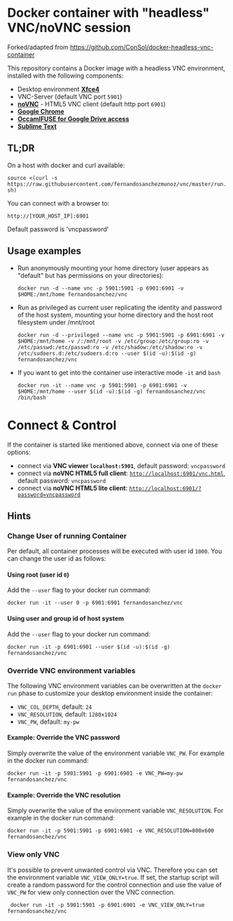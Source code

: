 # Docker container with "headless" VNC/noVNC session

Forked/adapted from https://github.com/ConSol/docker-headless-vnc-container

This repository contains a Docker image with a headless VNC environment, installed with the following components:

* Desktop environment [**Xfce4**](http://www.xfce.org)
* VNC-Server (default VNC port `5901`)
* [**noVNC**](https://github.com/novnc/noVNC) - HTML5 VNC client (default http port `6901`)
* [**Google Chrome**](https://www.google.com/chrome/)
* [**OccamlFUSE for Google Drive access**](https://astrada.github.io/google-drive-ocamlfuse/)
* [**Sublime Text**](https://www.sublimetext.com/)

## TL;DR

On a host with docker and curl available:

`source <(curl -s https://raw.githubusercontent.com/fernandosanchezmunoz/vnc/master/run.sh)`

You can connect with a browser to:

`http://[YOUR_HOST_IP]:6901`

Default password is 'vncpassword'

## Usage examples
  
- Run anonymously mounting your home directory (user appears as "default" but has permissions on your directories):

      docker run -d --name vnc -p 5901:5901 -p 6901:6901 -v $HOME:/mnt/home fernandosanchez/vnc

- Run as privileged as current user replicating the identity and password of the host system, mounting your home directory and the host root filesystem under /mnt/root

      docker run -d --privileged --name vnc -p 5901:5901 -p 6901:6901 -v $HOME:/mnt/home -v /:/mnt/root -v /etc/group:/etc/group:ro -v /etc/passwd:/etc/passwd:ro -v /etc/shadow:/etc/shadow:ro -v /etc/sudoers.d:/etc/sudoers.d:ro --user $(id -u):$(id -g) fernandosanchez/vnc

- If you want to get into the container use interactive mode `-it` and `bash`
      
      docker run -it --name vnc -p 5901:5901 -p 6901:6901 -v $HOME:/mnt/home --user $(id -u):$(id -g) fernandosanchez/vnc /bin/bash

# Connect & Control
If the container is started like mentioned above, connect via one of these options:

* connect via __VNC viewer `localhost:5901`__, default password: `vncpassword`
* connect via __noVNC HTML5 full client__: [`http://localhost:6901/vnc.html`](http://localhost:6901/vnc.html), default password: `vncpassword` 
* connect via __noVNC HTML5 lite client__: [`http://localhost:6901/?password=vncpassword`](http://localhost:6901/?password=vncpassword) 

## Hints

### Change User of running Container

Per default, all container processes will be executed with user id `1000`. You can change the user id as follows: 

#### Using root (user id `0`)
Add the `--user` flag to your docker run command:

    docker run -it --user 0 -p 6901:6901 fernandosanchez/vnc

#### Using user and group id of host system
Add the `--user` flag to your docker run command:

    docker run -it -p 6901:6901 --user $(id -u):$(id -g) fernandosanchez/vnc

### Override VNC environment variables
The following VNC environment variables can be overwritten at the `docker run` phase to customize your desktop environment inside the container:
* `VNC_COL_DEPTH`, default: `24`
* `VNC_RESOLUTION`, default: `1280x1024`
* `VNC_PW`, default: `my-pw`

#### Example: Override the VNC password
Simply overwrite the value of the environment variable `VNC_PW`. For example in
the docker run command:

    docker run -it -p 5901:5901 -p 6901:6901 -e VNC_PW=my-pw fernandosanchez/vnc

#### Example: Override the VNC resolution
Simply overwrite the value of the environment variable `VNC_RESOLUTION`. For example in
the docker run command:

    docker run -it -p 5901:5901 -p 6901:6901 -e VNC_RESOLUTION=800x600 fernandosanchez/vnc
    
### View only VNC
It's possible to prevent unwanted control via VNC. Therefore you can set the environment variable `VNC_VIEW_ONLY=true`. If set, the startup script will create a random password for the control connection and use the value of `VNC_PW` for view only connection over the VNC connection.

     docker run -it -p 5901:5901 -p 6901:6901 -e VNC_VIEW_ONLY=true fernandosanchez/vnc

